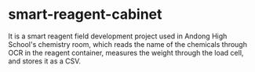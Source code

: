 # smart-reagent-cabinet
It is a smart reagent field development project used in Andong High School's chemistry room, which reads the name of the chemicals through OCR in the reagent container, measures the weight through the load cell, and stores it as a CSV.
